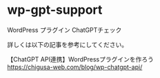 # wp-gpt-support
WordPress プラグイン ChatGPTチェック

詳しくは以下の記事を参考にしてください。

【ChatGPT API連携】WordPressプラグインを作ろう  
https://chigusa-web.com/blog/wp-chatgpt-api/
